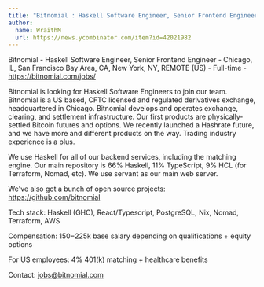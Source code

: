 ```yaml
---
title: "Bitnomial : Haskell Software Engineer, Senior Frontend Engineer"
author:
  name: WraithM
  url: https://news.ycombinator.com/item?id=42021982
---
```

Bitnomial - Haskell Software Engineer, Senior Frontend Engineer - Chicago, IL, San Francisco Bay Area, CA, New York, NY, REMOTE (US) - Full-time - <a href="https:&#x2F;&#x2F;bitnomial.com&#x2F;jobs&#x2F;" rel="nofollow">https:&#x2F;&#x2F;bitnomial.com&#x2F;jobs&#x2F;</a>

Bitnomial is looking for Haskell Software Engineers to join our team. Bitnomial is a US based, CFTC licensed and regulated derivatives exchange, headquartered in Chicago. Bitnomial develops and operates exchange, clearing, and settlement infrastructure. Our first products are physically-settled Bitcoin futures and options. We recently launched a Hashrate future, and we have more and different products on the way. Trading industry experience is a plus.

We use Haskell for all of our backend services, including the matching engine. Our main repository is 66% Haskell, 11% TypeScript, 9% HCL (for Terraform, Nomad, etc). We use servant as our main web server.

We&#x27;ve also got a bunch of open source projects: <a href="https:&#x2F;&#x2F;github.com&#x2F;bitnomial">https:&#x2F;&#x2F;github.com&#x2F;bitnomial</a>

Tech stack: Haskell (GHC), React&#x2F;Typescript, PostgreSQL, Nix, Nomad, Terraform, AWS

Compensation: $150-$225k base salary depending on qualifications + equity options

For US employees: 4% 401(k) matching + healthcare benefits

Contact: jobs@bitnomial.com
<JobApplication />
